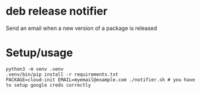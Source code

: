 # deb release notifier

Send an email when a new version of a package is released

# Setup/usage

```
python3 -m venv .venv
.venv/bin/pip install -r requirements.txt
PACKAGE=cloud-init EMAIL=myemail@example.com ./notifier.sh # you have to setup google creds correctly
```
